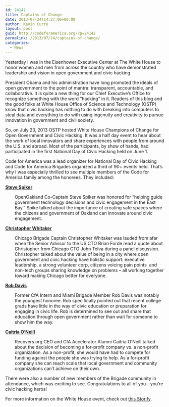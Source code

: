 ```yaml
---
id: 24142
title: Captains of Change
date: 2013-07-24T14:27:06+00:00
author: Kevin Curry
layout: post
guid: http://codeforamerica.org/?p=24142
permalink: /2013/07/24/captains-of-change/
categories:
  - News
---
```

Yesterday I was in the Eisenhower Executive Center at The White House to honor women and men from across the country who have demonstrated leadership and vision in open government and civic hacking.

President Obama and his administration have long promoted the ideals of open government to the point of mantra: transparent, accountable, and collaborative. It is quite a new thing for our Chief Executive&#8217;s Office to recognize something with the word &#8220;hacking&#8221; in it. Readers of this blog and the good folks at White House Office of Science and Technology (OSTP) know that civic hacking has nothing to do with breaking into computers to steal data and everything to do with using ingenuity and creativity to pursue innovation in government and civil society.

So, on July 23, 2013 OSTP hosted White House Champions of Change for Open Government and Civic Hacking. It was a half day event to hear about the work of local innovators and share experiences with people from around the U.S. and abroad. Most of the participants, by show of hands, had participated in the first National Day of Civic Hacking held on June 1.

Code for America was a lead organizer for National Day of Civic Hacking and Code for America Brigades organized a third of 90+ events held. That&#8217;s why I was especially thrilled to see multiple members of the Code for America family among the honorees. They included:

**[Steve Spiker](http://brigade.codeforamerica.org/members/67)**

<p style="padding-left: 30px;">
  OpenOakland Co-Captain Steve Spiker was honored for &#8220;helping guide government technology decisions and civic engagement in the East Bay.&#8221; Spike talked about the importance of creating safe spaces where the citizens and government of Oakland can innovate around civic engagement.
</p>

**[Christopher Whitaker](http://brigade.codeforamerica.org/members/37)**

<p style="padding-left: 30px;">
  Chicago Brigade Captain Christopher Whitaker was lauded from afar when the Senior Advisor to the US CTO Brian Forde read a quote about Christopher from Chicago CTO John Tolva during a panel discussion. Christopher talked about the value of being in a city where open government and civic hacking have holistic support: executive leadership, a strong volunteer corp, citizens voicing pain points  and non-tech groups sharing knowledge on problems &#8211; all working together toward making Chicago better for everyone.
</p>

**[Rob Davis](http://brigade.codeforamerica.org/members/2058)**

<p style="padding-left: 30px;">
  Former CfA Intern and Miami Brigade Member Rob Davis was notably the youngest honoree. Rob specifically pointed out that recent college grads have little in the way of civic education or preparation for engaging in civic life. Rob is determined to see out and share that education through open government rather than wait for someone to show him the way.
</p>

**[Caitria O&#8217;Neill](http://codeforamerica.org/author/caitria/)**

<p style="padding-left: 30px;">
  Recovers.org CEO and CfA Accelerator Alumni Caitria O&#8217;Neill talked about the decision of becoming a for-profit company vs. a non-profit organization. As a non-profit, she would have had to compete for funding against the people she was trying to help. As a for-profit company she can reach scale that local government and community organizations can&#8217;t achieve on their own.
</p>

There were also a number of new members of the Brigade community in attendance, which was exciting to see. Congratulations to all of you—you&#8217;re civic hacking heros!

For more information on the White House event, check out [this Storify](https://storify.com/HannahDotYoung/ndoch-the-white-house).